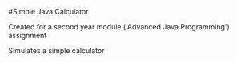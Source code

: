 #Simple Java Calculator

Created for a second year module ('Advanced Java Programming') assignment 

Simulates a simple calculator